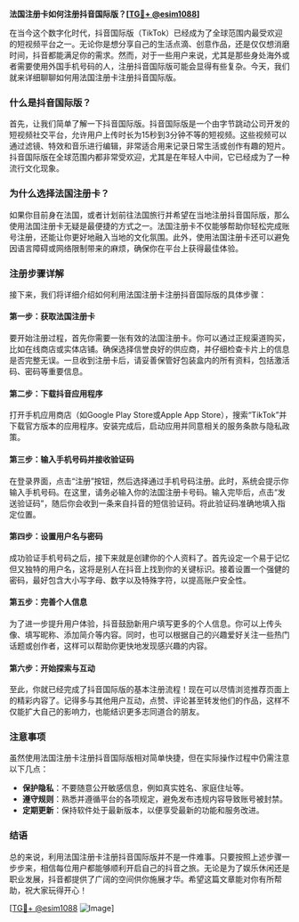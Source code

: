 **法国注册卡如何注册抖音国际版？[[TG💪+ @esim1088](https://t.me/s/esim1088)]**

在当今这个数字化时代，抖音国际版（TikTok）已经成为了全球范围内最受欢迎的短视频平台之一。无论你是想分享自己的生活点滴、创意作品，还是仅仅想消磨时间，抖音都能满足你的需求。然而，对于一些用户来说，尤其是那些身处海外或者需要使用外国手机号码的人，注册抖音国际版可能会显得有些复杂。今天，我们就来详细聊聊如何用法国注册卡注册抖音国际版。

### 什么是抖音国际版？

首先，让我们简单了解一下抖音国际版。抖音国际版是一个由字节跳动公司开发的短视频社交平台，允许用户上传时长为15秒到3分钟不等的短视频。这些视频可以通过滤镜、特效和音乐进行编辑，非常适合用来记录日常生活或创作有趣的短片。抖音国际版在全球范围内都非常受欢迎，尤其是在年轻人中间，它已经成为了一种流行文化现象。

### 为什么选择法国注册卡？

如果你目前身在法国，或者计划前往法国旅行并希望在当地注册抖音国际版，那么使用法国注册卡无疑是最便捷的方式之一。法国注册卡不仅能够帮助你轻松完成账号注册，还能让你更好地融入当地的文化氛围。此外，使用法国注册卡还可以避免因语言障碍或网络限制带来的麻烦，确保你在平台上获得最佳体验。

### 注册步骤详解

接下来，我们将详细介绍如何利用法国注册卡注册抖音国际版的具体步骤：

#### 第一步：获取法国注册卡

要开始注册过程，首先你需要一张有效的法国注册卡。你可以通过正规渠道购买，比如在线商店或实体店铺。确保选择信誉良好的供应商，并仔细检查卡片上的信息是否完整无误。一旦收到注册卡后，请妥善保管好包装盒内的所有资料，包括激活码、密码等重要信息。

#### 第二步：下载抖音应用程序

打开手机应用商店（如Google Play Store或Apple App Store），搜索“TikTok”并下载官方版本的应用程序。安装完成后，启动应用并同意相关的服务条款与隐私政策。

#### 第三步：输入手机号码并接收验证码

在登录界面，点击“注册”按钮，然后选择通过手机号码注册。此时，系统会提示你输入手机号码。在这里，请务必输入你的法国注册卡号码。输入完毕后，点击“发送验证码”，随后你会收到一条来自抖音的短信验证码。将此验证码准确地填入指定位置。

#### 第四步：设置用户名与密码

成功验证手机号码之后，接下来就是创建你的个人资料了。首先设定一个易于记忆但又独特的用户名，这将是别人在抖音上找到你的关键标识。接着设置一个强健的密码，最好包含大小写字母、数字以及特殊字符，以提高账户安全性。

#### 第五步：完善个人信息

为了进一步提升用户体验，抖音鼓励新用户填写更多的个人信息。你可以上传头像、填写昵称、添加简介等内容。同时，也可以根据自己的兴趣爱好关注一些热门话题或创作者，这样可以帮助你更快地发现感兴趣的内容。

#### 第六步：开始探索与互动

至此，你就已经完成了抖音国际版的基本注册流程！现在可以尽情浏览推荐页面上的精彩内容了。记得多与其他用户互动，点赞、评论甚至转发他们的作品，这样不仅能扩大自己的影响力，也能结识更多志同道合的朋友。

### 注意事项

虽然使用法国注册卡注册抖音国际版相对简单快捷，但在实际操作过程中仍需注意以下几点：

- **保护隐私**：不要随意公开敏感信息，例如真实姓名、家庭住址等。
- **遵守规则**：熟悉并遵循平台的各项规定，避免发布违规内容导致账号被封禁。
- **定期更新**：保持软件处于最新版本，以便享受最新的功能和服务改进。

### 结语

总的来说，利用法国注册卡注册抖音国际版并不是一件难事。只要按照上述步骤一步步来，相信每位用户都能够顺利开启自己的抖音之旅。无论是为了娱乐休闲还是职业发展，抖音都提供了广阔的空间供你施展才华。希望这篇文章能对你有所帮助，祝大家玩得开心！

[[TG💪+ @esim1088](https://t.me/s/esim1088) ![Image](https://i.postimg.cc/4NQfJmqS/Snipaste-2025-05-13-00-14-12.png)]